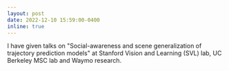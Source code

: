 ```yaml
---
layout: post
date: 2022-12-10 15:59:00-0400
inline: true
---
```


I have given talks on "Social-awareness and scene generalization of trajectory prediction models" at Stanford Vision and Learning (SVL) lab, UC Berkeley MSC lab and Waymo research.
